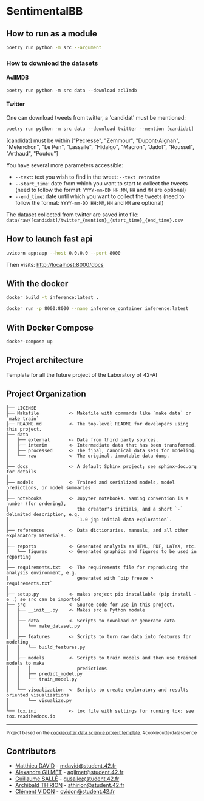 # SentimentalBB

## How to run as a module

```sh
poetry run python -m src --argument
```

### How to download the datasets

#### AclIMDB

```python
poetry run python -m src data --download aclImdb
```

#### Twitter

One can download tweets from twitter, a 'candidat' must be mentioned:

```python
poetry run python -m src data --download twitter --mention [candidat]
```
[candidat] must be within ["Pecresse", "Zemmour", "Dupont-Aignan", "Melenchon", "Le Pen", "Lassalle", "Hidalgo", "Macron", "Jadot", "Roussel", "Arthaud", "Poutou"]

You have several more parameters accessible:
* `--text`: text you wish to find in the tweet: `--text retraite`
* `--start_time`: date from which you want to start to collect the tweets (need to follow the format: `YYYY-mm-DD HH:MM`, `HH` and `MM` are optional)
* `--end_time`: date until which you want to collect the tweets (need to follow the format: `YYYY-mm-DD HH:MM`, `HH` and `MM` are optional)

The dataset collected from twitter are saved into file: `data/raw/[candidat]/twitter_{mention}_{start_time}_{end_time}.csv`

## How to launch fast api

```sh
uvicorn app:app --host 0.0.0.0 --port 8000
```

Then visits: <http://localhost:8000/docs>

## With the docker

```sh
docker build -t inference:latest .

docker run -p 8000:8000 --name inference_container inference:latest
```

## With Docker Compose

```
docker-compose up
```

## Project architecture

Template for all the future project of the Laboratory of 42-AI

Project Organization
--------------------

    ├── LICENSE
    ├── Makefile           <- Makefile with commands like `make data` or `make train`
    ├── README.md          <- The top-level README for developers using this project.
    ├── data
    │   ├── external       <- Data from third party sources.
    │   ├── interim        <- Intermediate data that has been transformed.
    │   ├── processed      <- The final, canonical data sets for modeling.
    │   └── raw            <- The original, immutable data dump.
    │
    ├── docs               <- A default Sphinx project; see sphinx-doc.org for details
    │
    ├── models             <- Trained and serialized models, model predictions, or model summaries
    │
    ├── notebooks          <- Jupyter notebooks. Naming convention is a number (for ordering),
    │                         the creator's initials, and a short `-` delimited description, e.g.
    │                         `1.0-jqp-initial-data-exploration`.
    │
    ├── references         <- Data dictionaries, manuals, and all other explanatory materials.
    │
    ├── reports            <- Generated analysis as HTML, PDF, LaTeX, etc.
    │   └── figures        <- Generated graphics and figures to be used in reporting
    │
    ├── requirements.txt   <- The requirements file for reproducing the analysis environment, e.g.
    │                         generated with `pip freeze > requirements.txt`
    │
    ├── setup.py           <- makes project pip installable (pip install -e .) so src can be imported
    ├── src                <- Source code for use in this project.
    │   ├── __init__.py    <- Makes src a Python module
    │   │
    │   ├── data           <- Scripts to download or generate data
    │   │   └── make_dataset.py
    │   │
    │   ├── features       <- Scripts to turn raw data into features for modeling
    │   │   └── build_features.py
    │   │
    │   ├── models         <- Scripts to train models and then use trained models to make
    │   │   │                 predictions
    │   │   ├── predict_model.py
    │   │   └── train_model.py
    │   │
    │   └── visualization  <- Scripts to create exploratory and results oriented visualizations
    │       └── visualize.py
    │
    └── tox.ini            <- tox file with settings for running tox; see tox.readthedocs.io

--------------------

<p><small>Project based on the <a target="_blank" href="https://drivendata.github.io/cookiecutter-data-science/">cookiecutter data science project template</a>. #cookiecutterdatascience</small></p>

## Contributors

* [Matthieu DAVID](https://github.com/madvid) - mdavid@student.42.fr
* [Alexandre GILMET](https://github.com/goldimet) - agilmet@student.42.fr
* [Guillaume SALLÉ](https://github.com/guillaume-salle) - gusalle@student.42.fr
* [Archibald THIRION](https://github.com/archips) - athirion@student.42.fr
* [Clément VIDON](https://github.com/clemedon) - cvidon@student.42.fr
